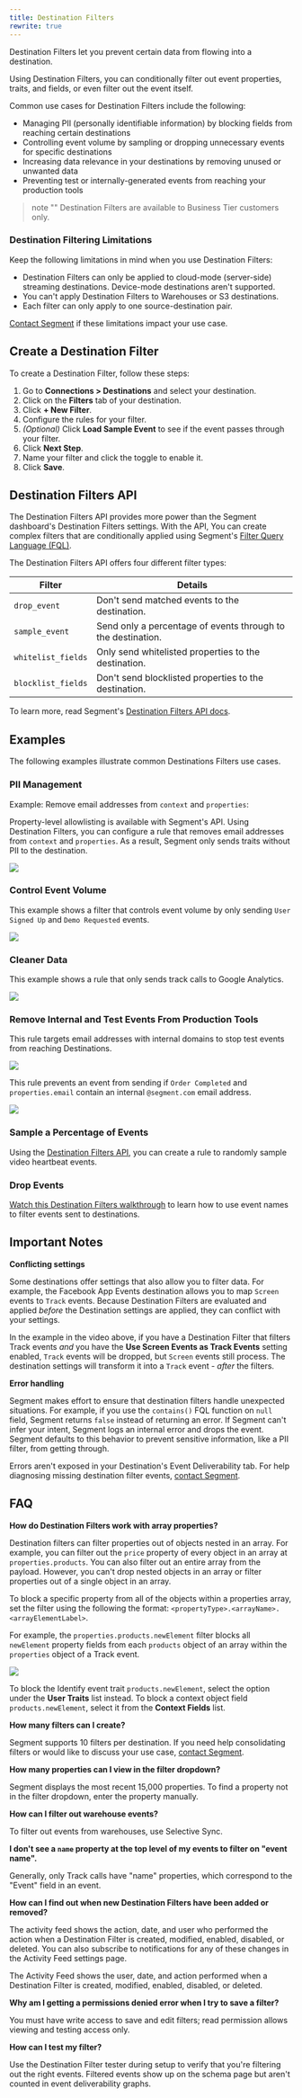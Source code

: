 ```yaml
---
title: Destination Filters
rewrite: true
---
```


Destination Filters let you prevent certain data from flowing into a destination.

Using Destination Filters, you can conditionally filter out event properties, traits, and fields, or even filter out the event itself.

Common use cases for Destination Filters include the following:

- Managing PII (personally identifiable information) by blocking fields from reaching certain destinations
- Controlling event volume by sampling or dropping unnecessary events for specific destinations
- Increasing data relevance in your destinations by removing unused or unwanted data
- Preventing test or internally-generated events from reaching your production tools

> note ""
> Destination Filters are available to Business Tier customers only.

### Destination Filtering Limitations

Keep the following limitations in mind when you use Destination Filters:

- Destination Filters can only be applied to cloud-mode (server-side) streaming destinations. Device-mode destinations aren't supported.
- You can't apply Destination Filters to Warehouses or S3 destinations.
- Each filter can only apply to one source-destination pair.

[Contact Segment](https://segment.com/help/contact/) if these limitations impact your use case.

## Create a Destination Filter

To create a Destination Filter, follow these steps:

1. Go to **Connections > Destinations** and select your destination.
2. Click on the **Filters** tab of your destination.
3. Click **+ New Filter**.
4. Configure the rules for your filter.
5. *(Optional)* Click **Load Sample Event** to see if the event passes through your filter.
6. Click **Next Step**.
7. Name your filter and click the toggle to enable it.
8. Click **Save**.

## Destination Filters API

The Destination Filters API provides more power than the Segment dashboard's Destination Filters settings. With the API, You can create complex filters that are conditionally applied using Segment's [Filter Query Language (FQL)](/docs/config-api/fql).

The Destination Filters API offers four different filter types:

| Filter             | Details                                                      |
| ------------------ | ------------------------------------------------------------ |
| `drop_event`       | Don't send matched events to the destination.                |
| `sample_event`     | Send only a percentage of events through to the destination. |
| `whitelist_fields` | Only send whitelisted properties to the destination.         |
| `blocklist_fields` | Don't send blocklisted properties to the destination.        |

To learn more, read Segment's [Destination Filters API docs](https://reference.segmentapis.com/#6c12fbe8-9f84-4a6c-848e-76a2325cb3c5).

## Examples

The following examples illustrate common Destinations Filters use cases.

### PII Management

Example: Remove email addresses from `context` and `properties`:

Property-level allowlisting is available with Segment's API. Using Destination Filters, you can configure a rule that removes email addresses from `context` and `properties`. As a result, Segment only sends traits without PII to the destination.


![](images/destination-filters/pii_example.png)

### Control Event Volume

This example shows a filter that controls event volume by only sending `User Signed Up` and `Demo Requested` events.

![](images/destination-filters/drop_example.png)

### Cleaner Data

This example shows a rule that only sends track calls to Google Analytics.

![](images/destination-filters/clean_example.png)

### Remove Internal and Test Events From Production Tools

This rule targets email addresses with internal domains to stop test events from reaching Destinations.

![](images/destination-filters/internal_example.png)

This rule prevents an event from sending if `Order Completed` and `properties.email` contain an internal `@segment.com` email address.

![](images/destination-filters/internal_example2.png)

### Sample a Percentage of Events

Using the [Destination Filters API](https://reference.segmentapis.com/#6c12fbe8-9f84-4a6c-848e-76a2325cb3c5), you can create a rule to randomly sample video heartbeat events.

### Drop Events

[Watch this Destination Filters walkthrough](https://www.youtube.com/watch?v=47dhAF1Hoco) to learn how to use event names to filter events sent to destinations.

## Important Notes

**Conflicting settings**

Some destinations offer settings that also allow you to filter data. For example, the Facebook App Events destination allows you to map `Screen` events to `Track` events. Because Destination Filters are evaluated and applied _before_ the Destination settings are applied, they can conflict with your settings.

In the example in the video above, if you have a Destination Filter that filters Track events _and_ you have the **Use Screen Events as Track Events** setting enabled, `Track` events will be dropped, but `Screen` events still process. The destination settings will transform it into a `Track` event - *after* the filters.

**Error handling**

Segment makes effort to ensure that destination filters handle unexpected situations. For example, if you use the `contains()` FQL function on `null` field, Segment returns `false` instead of returning an error. If Segment can't infer your intent, Segment logs an internal error and drops the event. Segment defaults to this behavior to prevent sensitive information, like a PII filter, from getting through.

Errors aren't exposed in your Destination's Event Deliverability tab. For help diagnosing missing destination filter events, [contact Segment](https://segment.com/help/contact/).

## FAQ

**How do Destination Filters work with array properties?**

Destination filters can filter properties out of objects nested in an array. For example, you can filter out the `price` property of every object in an array at `properties.products`. You can also filter out an entire array from the payload. However, you can't drop nested objects in an array or filter properties out of a single object in an array.

To block a specific property from all of the objects within a properties array, set the filter using the following the format: `<propertyType>.<arrayName>.<arrayElementLabel>​`.

For example, the `properties.products.newElement` filter blocks all `newElement` property fields from each `products` object of an array within the `properties` object of a Track event.

![](images/destination-filters/filter-array-properties.png)

To block the Identify event trait `products.newElement`, select the option under the **User Traits** list instead. To block a context object field `products.newElement`, select it from the **Context Fields** list.

**How many filters can I create?**

Segment supports 10 filters per destination. If you need help consolidating filters or would like to discuss your use case, [contact Segment](https://segment.com/help/contact/).

**How many properties can I view in the filter dropdown?**

Segment displays the most recent 15,000 properties. To find a property not in the filter dropdown, enter the property manually.

**How can I filter out warehouse events?**

To filter out events from warehouses, use Selective Sync.

**I don't see a `name` property at the top level of my events to filter on "event name".**

Generally, only Track calls have "name" properties, which correspond to the "Event" field in an event.

**How can I find out when new Destination Filters have been added or removed?**

The activity feed shows the action, date, and user who performed the action when a Destination Filter is created, modified, enabled, disabled, or deleted. You can also subscribe to notifications for any of these changes in the Activity Feed settings page.

The Activity Feed shows the user, date, and action performed when a Destination Filter is created, modified, enabled, disabled, or deleted.

**Why am I getting a permissions denied error when I try to save a filter?**

You must have write access to save and edit filters; read permission allows viewing and testing access only.

**How can I test my filter?**

Use the Destination Filter tester during setup to verify that you're filtering out the right events. Filtered events show up on the schema page but aren't counted in event deliverability graphs.
